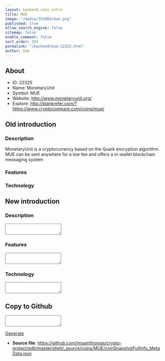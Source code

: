 ```yaml
---
layout: backend_coin_intro
title: MUE
image: "/media/351084/mue.png"
published: true
allow_search_engine: false
sitemap: false
enable_comment: false
sort_order: 293
permalink: "/backend/mue-22325.html"
author: Sam
---
```


## About

- ID: 22325
- Name: MonetaryUnit
- Symbol: MUE
- Website: http://www.monetaryunit.org/
- Explore: http://blankrefer.com/?https://www.cryptocompare.com/coins/mue/


## Old introduction

### Description

<div>MonetaryUnit is a cryptocurrency based on the Quark encryption algorithm. MUE can be sent anywhere for a low fee and offers a in-wallet blockchain messaging system </div>

### Features


### Technology




## New introduction


### Description
<textarea id="meta_description" name="description"></textarea>

### Features
<textarea id="meta_features" name="features"></textarea>

### Technology
<textarea id="meta_technology" name="technology"></textarea>


## Copy to Github

<textarea id="coinsnapshotfullinfo_metadata"></textarea>

<a href="#gen" onclick="generateMetaDatJson()">Generate</a>

- **Source file**: <a href="https://github.com/imsamthomas/crypto-project/edit/master/shell/_source/coins/MUE/coinSnapshotFullInfo_MetaData.json">https://github.com/imsamthomas/crypto-project/edit/master/shell/_source/coins/MUE/coinSnapshotFullInfo_MetaData.json</a>

